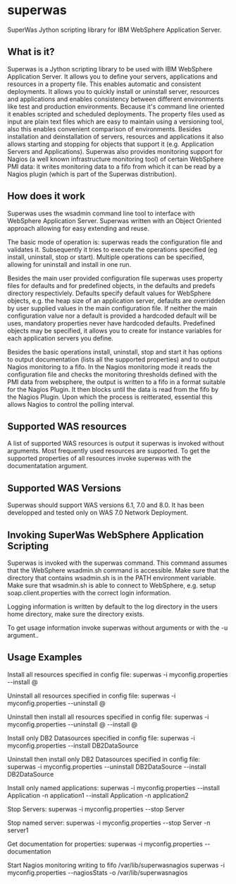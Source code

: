 superwas
========

SuperWas Jython scripting library for IBM WebSphere Application Server.

What is it?
-----------
Superwas is a Jython scripting library to be used with IBM WebSphere
Application Server. It allows you to define your servers, applications
and resources in a property file. This enables automatic and
consistent deployments. It allows you to quickly install or uninstall
server, resources and applications and enables consistency between
different environments like test and production environments. Because
it's command line oriented it enables scripted and scheduled
deployments. The property files used as input are plain text files
which are easy to maintain using a versioning tool, also this enables
convenient comparison of environments. Besides installation and
deinstallation of servers, resources and applications it also allows
starting and stopping for objects that support it (e.g. Application
Servers and Applications). Superwas also provides monitoring support
for Nagios (a well known infrastructure monitoring tool) of certain
WebSphere PMI data: it writes monitoring data to a fifo from which
it can be read by a Nagios plugin (which is part of the Superwas
distribution).

How does it work
----------------
Superwas uses the wsadmin command line tool to interface with
WebSphere Application Server. Superwas written with an Object
Oriented approach allowing for easy extending and reuse.

The basic mode of operation is:
superwas reads the configuration file and validates it. Subsequently
it tries to execute the operations specified (eg install, uninstall,
stop or start). Multiple operations can be specified, allowing for
uninstall and install in one run.

Besides the main user provided configuration file superwas uses
property files for defaults and for predefined objects, in the
defaults and predefs directory respectivlely. Defaults specify
default values for WebSphere objects, e.g. the heap size of an
application server, defaults are overridden by user supplied values
in the main configuration file. If neither the main configuration
value nor a default is provided a hardcoded default will be uses,
mandatory properties never have hardcoded defaults. Predefined
objects may be specified, it allows you to create for instance
variables for each application servers you define.

Besides the basic operations install, uninstall, stop and start it
has options to output documentation (lists all the supported
properties) and to output Nagios monitoring to a fifo. In the Nagios
monitoring mode it reads the configuration file and checks the
monitoring thresholds defined with the PMI data from websphere, the
output is written to a fifo in a format suitable for the Nagios
Plugin. It then blocks until the data is read from the fifo by the
Nagios Plugin. Upon which the process is reitterated, essential
this allows Nagios to control the polling interval.

Supported WAS resources
-----------------------
A list of supported WAS resources is output it superwas is invoked
without arguments. Most frequently used resources are supported.
To get the supported properties of all resources invoke superwas
with the documentatation argument.

Supported WAS Versions
----------------------
Superwas should support WAS versions 6.1, 7.0 and 8.0. It has been
developped and tested only on WAS 7.0 Network Deployment.

Invoking SuperWas WebSphere Application Scripting
-------------------------------------------------
Superwas is invoked with the superwas command. This command assumes
that the WebSphere wsadmin.sh command is accessible. Make sure that
the directory that contains wsadmin.sh is in the PATH environment
variable. Make sure that wsadmin.sh is able to connect to WebSphere,
e.g. setup soap.client.properties with the correct login information.

Logging information is written by default to the log directory in
the users home directory, make sure the directory exists.

To get usage information invoke superwas without arguments or with
the -u argument..

Usage Examples
--------------
Install all resources specified in config file:
superwas -i myconfig.properties --install @

Uninstall all resources specified in config file:
superwas -i myconfig.properties --uninstall @

Uninstall then install all resources specified in config file:
superwas -i myconfig.properties --uninstall @ --install @

Install only DB2 Datasources specified in config file:
superwas -i myconfig.properties --install DB2DataSource

Uninstall then install only DB2 Datasources specified in config file:
superwas -i myconfig.properties --uninstall DB2DataSource --install DB2DataSource

Install only named applications:
superwas -i myconfig.properties --install Application -n application1 --install Application -n application2

Stop Servers:
superwas -i myconfig.properties --stop Server

Stop named server:
superwas -i myconfig.properties --stop Server -n server1

Get documentation for properties:
superwas -i myconfig.properties --documentation

Start Nagios monitoring writing to fifo /var/lib/superwasnagios
superwas -i myconfig.properties --nagiosStats -o /var/lib/superwasnagios

